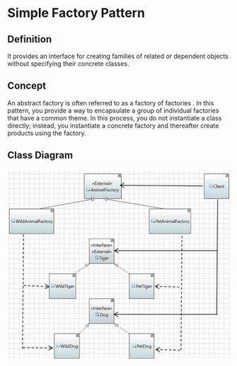 # Simple Factory Pattern

## Definition

It provides an interface for creating families of related or dependent objects without specifying their concrete classes.

## Concept

An abstract factory is often referred to as a factory of factories . In this pattern, you provide a way to encapsulate a group of individual factories that have a common theme. In this process, you do not instantiate a class directly; instead, you instantiate a concrete factory and thereafter create products using the factory.

## Class Diagram
![Class Diagram](class-diagram.jpg)
